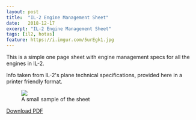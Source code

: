 ```yaml
---
layout: post
title:  "IL-2 Engine Management Sheet"
date:   2018-12-17
excerpt: "IL-2 Engine Management Sheet"
tags: [il2, hotas]
feature: https://i.imgur.com/5urEgk1.jpg
---
```

This is a simple one page sheet with engine management specs for all the engines in IL-2.

Info taken from IL-2's plane technical specifications, provided here in a printer friendly format.

<figure class="">
    <img src="https://i.imgur.com/cmOKAgd.png">
    <figcaption>A small sample of the sheet</figcaption>
</figure>

[Download PDF](/assets/il2_engine_specs.pdf)
